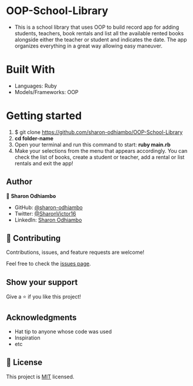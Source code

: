 # OOP-School-Library
- This is a school library that uses OOP to build record app for adding students, teachers, book rentals and list all the available rented books alongside either the teacher or student and indicates the date. The app organizes everything in a great way allowing easy maneuver.

# Built With
- Languages: Ruby
- Models/Frameworks: OOP


# Getting started

1. $ git clone https://github.com/sharon-odhiambo/OOP-School-Library
2. **cd folder-name**
3. Open your terminal and run this command to start: **ruby main.rb**
4. Make your selections from the menu that appears accordingly.
You can check the list of books, create a student or teacher, add a rental or list rentals and exit the app!

## Author

👤 **Sharon Odhiambo**

- GitHub: [@sharon-odhiambo](https://github.com/sharon-odhiambo)
- Twitter: [@SharonVictor16](https://twitter.com/sharonvictor16)
- LinkedIn: [Sharon Odhiambo](https://www.linkedin.com/in/sharonn-odhiambo/)


## 🤝 Contributing


Contributions, issues, and feature requests are welcome!

Feel free to check the [issues page](../../issues/).

## Show your support

Give a ⭐️ if you like this project!

## Acknowledgments

- Hat tip to anyone whose code was used
- Inspiration
- etc

## 📝 License

This project is [MIT](./MIT.md) licensed.
